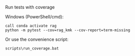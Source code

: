 Run tests with coverage

Windows (PowerShell/cmd):

    call conda activate rag
    python -m pytest --cov=rag_kmk --cov-report=term-missing

Or use the convenience script:

    scripts\run_coverage.bat
